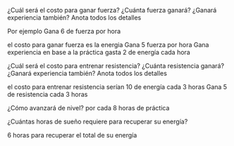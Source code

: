 ¿Cuál será el costo para ganar fuerza? ¿Cuánta fuerza ganará? ¿Ganará experiencia también? Anota todos los detalles

Por ejemplo
Gana 6 de fuerza por hora

el costo para ganar fuerza es la energia
Gana 5 fuerza por hora
Gana experiencia en base a la práctica 
gasta 2 de energía cada hora


¿Cuál será el costo para entrenar resistencia? ¿Cuánta resistencia ganará? ¿Ganará experiencia también? Anota todos los detalles

el costo para entrenar resistencia serían 10 de energía cada 3 horas
Gana 5 de resistencia cada 3 horas


¿Cómo avanzará de nivel?
por cada 8 horas de práctica 

¿Cuántas horas de sueño requiere para recuperar su energía?

6 horas para recuperar el total de su energía
